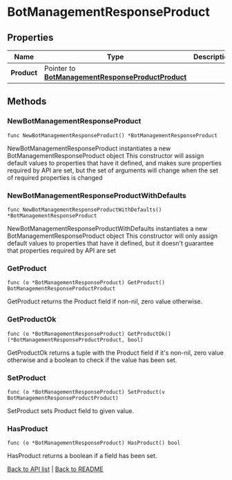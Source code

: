 # BotManagementResponseProduct

## Properties

Name | Type | Description | Notes
------------ | ------------- | ------------- | -------------
**Product** | Pointer to [**BotManagementResponseProductProduct**](BotManagementResponseProductProduct.md) |  | [optional] 

## Methods

### NewBotManagementResponseProduct

`func NewBotManagementResponseProduct() *BotManagementResponseProduct`

NewBotManagementResponseProduct instantiates a new BotManagementResponseProduct object
This constructor will assign default values to properties that have it defined,
and makes sure properties required by API are set, but the set of arguments
will change when the set of required properties is changed

### NewBotManagementResponseProductWithDefaults

`func NewBotManagementResponseProductWithDefaults() *BotManagementResponseProduct`

NewBotManagementResponseProductWithDefaults instantiates a new BotManagementResponseProduct object
This constructor will only assign default values to properties that have it defined,
but it doesn't guarantee that properties required by API are set

### GetProduct

`func (o *BotManagementResponseProduct) GetProduct() BotManagementResponseProductProduct`

GetProduct returns the Product field if non-nil, zero value otherwise.

### GetProductOk

`func (o *BotManagementResponseProduct) GetProductOk() (*BotManagementResponseProductProduct, bool)`

GetProductOk returns a tuple with the Product field if it's non-nil, zero value otherwise
and a boolean to check if the value has been set.

### SetProduct

`func (o *BotManagementResponseProduct) SetProduct(v BotManagementResponseProductProduct)`

SetProduct sets Product field to given value.

### HasProduct

`func (o *BotManagementResponseProduct) HasProduct() bool`

HasProduct returns a boolean if a field has been set.


[Back to API list](../README.md#documentation-for-api-endpoints) | [Back to README](../README.md)
